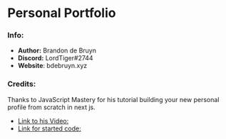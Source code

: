 # Personal Portfolio

### Info:
- **Author:** Brandon de Bruyn
- **Discord:** LordTiger#2744
- **Website**: bdebruyn.xyz

### Credits:
Thanks to JavaScript Mastery for his tutorial building your new personal profile from scratch in next js.
 - [Link to his Video:](https://youtu.be/OPaLnMw2i_0)
 - [Link for started code:](https://github.com/adrianhajdin/portfolio_website/tree/STARTER)